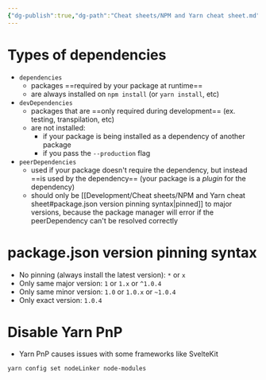 ```yaml
---
{"dg-publish":true,"dg-path":"Cheat sheets/NPM and Yarn cheat sheet.md","permalink":"/cheat-sheets/npm-and-yarn-cheat-sheet/"}
---
```



# Types of dependencies

- `dependencies`
    - packages ==required by your package at runtime==
    - are always installed on `npm install` (or `yarn install`, etc)
- `devDependencies`
    - packages that are ==only required during development== (ex. testing, transpilation, etc)
    - are not installed:
        - if your package is being installed as a dependency of another package
        - if you pass the `--production` flag
- `peerDependencies`
    - used if your package doesn't require the dependency, but instead ==is used by the dependency== (your package is a *plugin* for the dependency)
    - should only be [[Development/Cheat sheets/NPM and Yarn cheat sheet#package.json version pinning syntax\|pinned]] to major versions, because the package manager will error if the peerDependency can't be resolved correctly

# package.json version pinning syntax

- No pinning (always install the latest version): `*` or `x`
- Only same major version: `1` or `1.x` or `^1.0.4`
- Only same minor version: `1.0` or `1.0.x` or `~1.0.4`
- Only exact version: `1.0.4`

# Disable Yarn PnP

- Yarn PnP causes issues with some frameworks like SvelteKit

```shell
yarn config set nodeLinker node-modules
```
